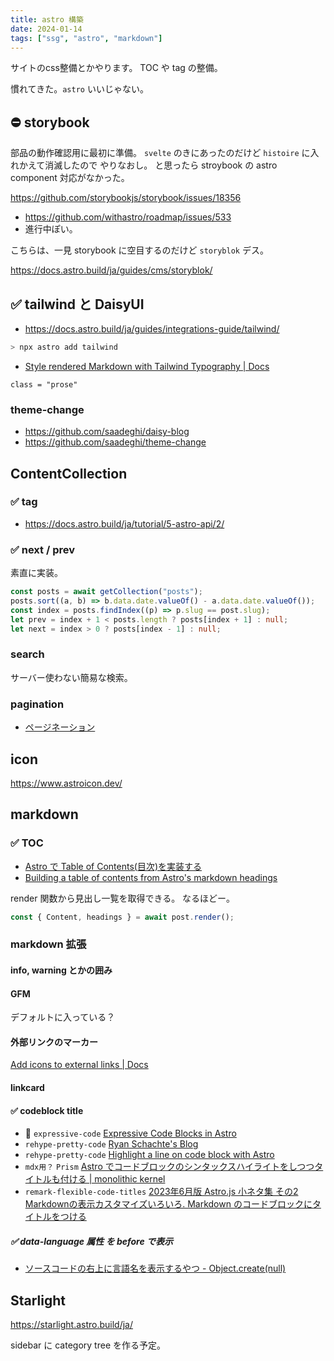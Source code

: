 ```yaml
---
title: astro 構築
date: 2024-01-14
tags: ["ssg", "astro", "markdown"]
---
```


サイトのcss整備とかやります。
TOC や tag の整備。

慣れてきた。`astro` いいじゃない。

## ⛔ storybook

部品の動作確認用に最初に準備。
`svelte` のきにあったのだけど `histoire` に入れかえて消滅したので やりなおし。
と思ったら stroybook の astro component 対応がなかった。

https://github.com/storybookjs/storybook/issues/18356

- https://github.com/withastro/roadmap/issues/533
- 進行中ぽい。

こちらは、一見 storybook に空目するのだけど `storyblok` デス。

https://docs.astro.build/ja/guides/cms/storyblok/

## ✅ tailwind と DaisyUI

- https://docs.astro.build/ja/guides/integrations-guide/tailwind/

```sh
> npx astro add tailwind
```

- [Style rendered Markdown with Tailwind Typography | Docs](https://docs.astro.build/en/recipes/tailwind-rendered-markdown/)

`class = "prose"`

### theme-change

- https://github.com/saadeghi/daisy-blog
- https://github.com/saadeghi/theme-change

## ContentCollection

### ✅ tag

- https://docs.astro.build/ja/tutorial/5-astro-api/2/

### ✅ next / prev

素直に実装。

```ts title="タイトルだよー"
const posts = await getCollection("posts");
posts.sort((a, b) => b.data.date.valueOf() - a.data.date.valueOf());
const index = posts.findIndex((p) => p.slug == post.slug);
let prev = index + 1 < posts.length ? posts[index + 1] : null;
let next = index > 0 ? posts[index - 1] : null;
```

### search

サーバー使わない簡易な検索。

### pagination

- [ページネーション](https://docs.astro.build/ja/core-concepts/routing/#%E3%83%9A%E3%83%BC%E3%82%B8%E3%83%8D%E3%83%BC%E3%82%B7%E3%83%A7%E3%83%B3)

## icon

https://www.astroicon.dev/

## markdown

### ✅ TOC

- [Astro で Table of Contents(目次)を実装する](https://egashira.dev/blog/astrojs-toc)
- [Building a table of contents from Astro&#39;s markdown headings](https://kld.dev/building-table-of-contents/)

render 関数から見出し一覧を取得できる。
なるほどー。

```ts
const { Content, headings } = await post.render();
```

### markdown 拡張

#### info, warning とかの囲み

#### GFM

デフォルトに入っている？

#### 外部リンクのマーカー

[Add icons to external links | Docs](https://docs.astro.build/en/recipes/external-links/)

#### linkcard

#### ✅ codeblock title

- 👀 `expressive-code` [Expressive Code Blocks in Astro](https://scottwillsey.com/astro-expressive-code/)
- `rehype-pretty-code` [Ryan Schachte&#39;s Blog](https://ryan-schachte.com/blog/fun_with_code_blocks/)
- `rehype-pretty-code` [Highlight a line on code block with Astro](https://sat0shi.dev/posts/highlight-line-on-codeblock-with-astro/)
- `mdx用？` `Prism` [Astro でコードブロックのシンタックスハイライトをしつつタイトルも付ける | monolithic kernel](https://blog.mono0x.net/2023/07/10/astro-syntax-highlight-with-title/)
- `remark-flexible-code-titles` [2023年6月版 Astro.js 小ネタ集 その2 Markdownの表示カスタマイズいろいろ. Markdown のコードブロックにタイトルをつける](https://zenn.dev/asopitech/articles/20230604-012854_1#3.-markdown-%E3%81%AE%E3%82%B3%E3%83%BC%E3%83%89%E3%83%96%E3%83%AD%E3%83%83%E3%82%AF%E3%81%AB%E3%82%BF%E3%82%A4%E3%83%88%E3%83%AB%E3%82%92%E3%81%A4%E3%81%91%E3%82%8B)

##### ✅ data-language 属性 を before で表示

- [ソースコードの右上に言語名を表示するやつ - Object.create(null)](https://susisu.hatenablog.com/entry/2017/08/06/235706)

## Starlight

https://starlight.astro.build/ja/

sidebar に category tree を作る予定。
